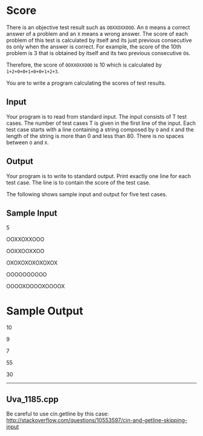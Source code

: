 # Score

There is an objective test result such as `OOXXOXXOOO`. An `O` means a correct answer of a problem and an `X` means a wrong answer. The score of each problem of this test is calculated by itself and its just previous consecutive `O`s only when the answer is correct. For example, the score of the 10th problem is 3 that is obtained by itself and its two previous consecutive `O`s.

Therefore, the score of `OOXXOXXOOO` is 10 which is calculated by `1+2+0+0+1+0+0+1+2+3`.

You are to write a program calculating the scores of test results.

## Input

Your program is to read from standard input. The input consists of T test cases. The number of test cases T is given in the first line of the input. Each test case starts with a line containing a string composed by `O` and `X` and the length of the string is more than 0 and less than 80. There is no spaces between `O` and `X`.

## Output

Your program is to write to standard output. Print exactly one line for each test case. The line is to contain the
score of the test case.

The following shows sample input and output for five test cases.

## Sample Input

5

OOXXOXXOOO

OOXXOOXXOO

OXOXOXOXOXOXOX

OOOOOOOOOO

OOOOXOOOOXOOOOX

# Sample Output

10

9

7

55

30

---

## Uva_1185.cpp
Be careful to use cin.getline by this case: http://stackoverflow.com/questions/10553597/cin-and-getline-skipping-input

